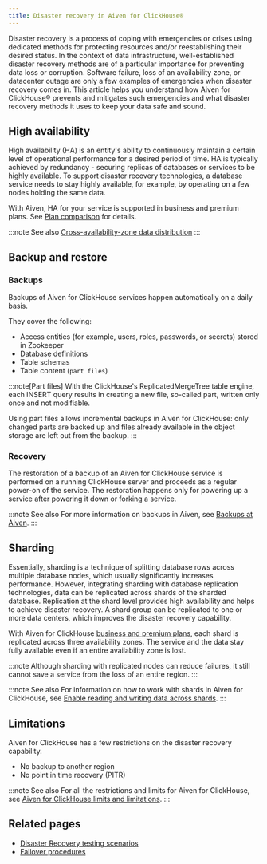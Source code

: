 ```yaml
---
title: Disaster recovery in Aiven for ClickHouse®
---
```


Disaster recovery is a process of coping with emergencies or crises
using dedicated methods for protecting resources and/or reestablishing
their desired status. In the context of data infrastructure,
well-established disaster recovery methods are of a particular
importance for preventing data loss or corruption. Software failure,
loss of an availability zone, or datacenter outage are only a few
examples of emergencies when disaster recovery comes in. This article
helps you understand how Aiven for ClickHouse® prevents and mitigates
such emergencies and what disaster recovery methods it uses to keep your
data safe and sound.

## High availability

High availability (HA) is an entity\'s ability to continuously maintain
a certain level of operational performance for a desired period of time.
HA is typically achieved by redundancy - securing replicas of databases
or services to be highly available. To support disaster recovery
technologies, a database service needs to stay highly available, for
example, by operating on a few nodes holding the same data.

With Aiven, HA for your service is supported in business and premium
plans. See [Plan
comparison](https://aiven.io/pricing?tab=plan-comparison&product=clickhouse)
for details.

:::note See also
[Cross-availability-zone data distribution](/docs/platform/concepts/availability-zones#cross-zone-data-distro)
:::

## Backup and restore

### Backups

Backups of Aiven for ClickHouse services happen automatically on a daily
basis.

They cover the following:

-   Access entities (for example, users, roles, passwords, or secrets)
    stored in Zookeeper
-   Database definitions
-   Table schemas
-   Table content (`part files`)

:::note[Part files]
With the ClickHouse\'s ReplicatedMergeTree table engine, each INSERT
query results in creating a new file, so-called part, written only once
and not modifiable.

Using part files allows incremental backups in Aiven for ClickHouse:
only changed parts are backed up and files already available in the
object storage are left out from the backup.
:::

### Recovery

The restoration of a backup of an Aiven for ClickHouse service is
performed on a running ClickHouse server and proceeds as a regular
power-on of the service. The restoration happens only for powering up a
service after powering it down or forking a service.

:::note See also
For more information on backups in Aiven, see
[Backups at Aiven](/docs/platform/concepts/service_backups).
:::

## Sharding

Essentially, sharding is a technique of splitting database rows across
multiple database nodes, which usually significantly increases
performance. However, integrating sharding with database replication
technologies, data can be replicated across shards of the sharded
database. Replication at the shard level provides high availability and
helps to achieve disaster recovery. A shard group can be replicated to
one or more data centers, which improves the disaster recovery
capability.

With Aiven for ClickHouse [business and premium
plans](https://aiven.io/pricing?tab=plan-comparison&product=clickhouse),
each shard is replicated across three availability zones. The service
and the data stay fully available even if an entire availability zone is
lost.

:::note
Although sharding with replicated nodes can reduce failures, it still
cannot save a service from the loss of an entire region.
:::

:::note See also
For information on how to work with shards in Aiven for ClickHouse, see
[Enable reading and writing data across shards](/docs/products/clickhouse/howto/use-shards-with-distributed-table).
:::

## Limitations

Aiven for ClickHouse has a few restrictions on the disaster recovery
capability.

-   No backup to another region
-   No point in time recovery (PITR)

:::note See also
For all the restrictions and limits for Aiven for ClickHouse, see
[Aiven for ClickHouse limits and limitations](/docs/products/clickhouse/reference/limitations).
:::

## Related pages

-   [Disaster Recovery testing scenarios](/docs/platform/concepts/disaster-recovery-test-scenarios)
-   [Failover procedures](/docs/products/postgresql/concepts/upgrade-failover)

